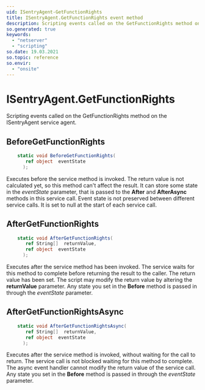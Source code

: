 ```yaml
---
uid: ISentryAgent-GetFunctionRights
title: ISentryAgent.GetFunctionRights event method
description: Scripting events called on the GetFunctionRights method on the ISentryAgent service agent.
so.generated: true
keywords:
  - "netserver"
  - "scripting"
so.date: 19.03.2021
so.topic: reference
so.envir:
  - "onsite"
---
```

# ISentryAgent.GetFunctionRights

Scripting events called on the <see cref='M:SuperOffice.CRM.Services.ISentryAgent.GetFunctionRights'>GetFunctionRights</see> method on the <see cref='ISentryAgent'>ISentryAgent</see>  service agent.

## BeforeGetFunctionRights
```cs
    static void BeforeGetFunctionRights(
       ref object  eventState
      );
```
Executes before the service method is invoked.
The return value is not calculated yet, so this method can't affect the result.
It can store some state in the *eventState* parameter, that is passed to the **After** and **AfterAsync** methods in this service call.
Event state is not preserved between different service calls. It is set to null at the start of each service call.
## AfterGetFunctionRights
```cs
    static void AfterGetFunctionRights(
       ref String[]  returnValue,
       ref object  eventState
      );
```
Executes after the service method has been invoked. The service waits for this method to complete before returning the result to the caller.
The return value has been set. The script may modify the return value by altering the **returnValue** parameter.
Any state you set in the **Before** method is passed in through the *eventState* parameter.
## AfterGetFunctionRightsAsync
```cs
    static void AfterGetFunctionRightsAsync(
       ref String[]  returnValue,
       ref object  eventState
      );
```
Executes after the service method is invoked, without waiting for the call to return.
The service call is not blocked waiting for this method to complete.
The async event handler cannot modify the return value of the service call.
Any state you set in the **Before** method is passed in through the *eventState* parameter.

